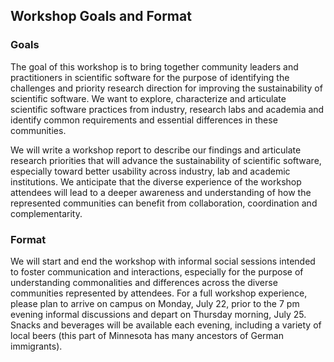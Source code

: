 ## Workshop Goals and Format

### Goals

The goal of this workshop is to bring together community leaders and practitioners in scientific software for the purpose of identifying the challenges and priority research direction for improving the sustainability of scientific software.  We want to explore, characterize and articulate scientific software practices from industry, research labs and academia and identify common requirements and essential differences in these communities.

We will write a workshop report to describe our findings and articulate research priorities that will advance the sustainability of scientific software, especially toward better usability across industry, lab and academic institutions. We anticipate that the diverse experience of the workshop attendees will lead to a deeper awareness and understanding of how the represented communities can benefit from collaboration, coordination and complementarity.

### Format

We will start and end the workshop with informal social sessions intended to foster communication and interactions, especially for the purpose of understanding commonalities and differences across the diverse communities represented by attendees.  For a full workshop experience, please plan to arrive on campus on Monday, July 22, prior to the 7 pm evening informal discussions and depart on Thursday morning, July 25.  Snacks and beverages will be available each evening, including a variety of local beers (this part of Minnesota has many ancestors of German immigrants).
